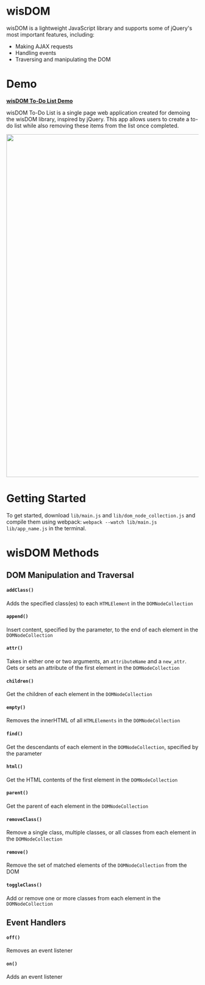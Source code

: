 # wisDOM

wisDOM is a lightweight JavaScript library and supports some of jQuery's most important features, including:
- Making AJAX requests
- Handling events
- Traversing and manipulating the DOM

# Demo

<b><a href="http://www.katsiu.com/wisDOM-Todo-List/">wisDOM To-Do List Demo</a></b>


wisDOM To-Do List is a single page web application created for demoing the wisDOM library, inspired by jQuery. This app allows users to create a to-do list while also removing these items from the list once completed.

<img src="https://s3.us-east-2.amazonaws.com/gameshelf/Screen+Shot+2018-01-30+at+11.53.43+AM.png" width="900">

# Getting Started
To get started, download `lib/main.js` and `lib/dom_node_collection.js` and compile them using webpack: `webpack --watch lib/main.js lib/app_name.js` in the terminal.


# wisDOM Methods

## DOM Manipulation and Traversal
#### `addClass()`
Adds the specified class(es) to each `HTMLElement` in the `DOMNodeCollection`
#### `append()`
Insert content, specified by the parameter, to the end of each element in the `DOMNodeCollection`
#### `attr()`
Takes in either one or two arguments, an `attributeName` and a `new_attr`. Gets or sets an attribute of the first element in the `DOMNodeCollection`
#### `children()`
Get the children of each element in the `DOMNodeCollection`
#### `empty()`
Removes the innerHTML of all `HTMLElements` in the `DOMNodeCollection`
#### `find()`
Get the descendants of each element in the `DOMNodeCollection`, specified by the parameter
#### `html()`
Get the HTML contents of the first element in the `DOMNodeCollection`
#### `parent()`
Get the parent of each element in the `DOMNodeCollection`
#### `removeClass()`
Remove a single class, multiple classes, or all classes from each element in the `DOMNodeCollection`
#### `remove()`
Remove the set of matched elements of the `DOMNodeCollection` from the DOM
#### `toggleClass()`
Add or remove one or more classes from each element in the `DOMNodeCollection`
## Event Handlers
#### `off()`
Removes an event listener
#### `on()`
Adds an event listener
